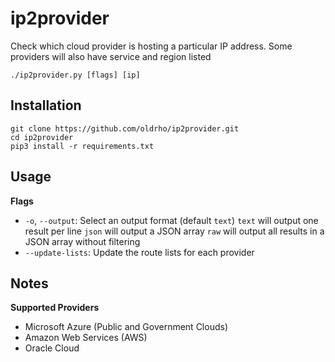 # ip2provider

Check which cloud provider is hosting a particular IP address. Some providers will also have service and region listed

```
./ip2provider.py [flags] [ip]
```

## Installation

```
git clone https://github.com/oldrho/ip2provider.git
cd ip2provider
pip3 install -r requirements.txt
```

## Usage

**Flags**

* `-o`, `--output`: Select an output format (default `text`)
	`text` will output one result per line
	`json` will output a JSON array
	`raw` will output all results in a JSON array without filtering
* `--update-lists`: Update the route lists for each provider

## Notes

**Supported Providers**

* Microsoft Azure (Public and Government Clouds)
* Amazon Web Services (AWS)
* Oracle Cloud
